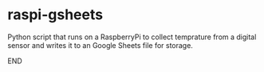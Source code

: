 # raspi-gsheets

Python script that runs on a RaspberryPi to collect temprature from a digital sensor and writes it to an Google Sheets file for storage. 

END